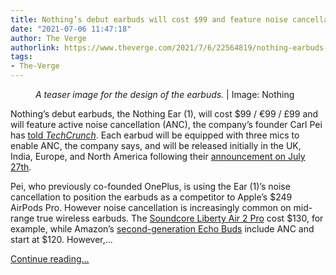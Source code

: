 ```yaml
---
title: Nothing’s debut earbuds will cost $99 and feature noise cancellation
date: "2021-07-06 11:47:18"
author: The Verge
authorlink: https://www.theverge.com/2021/7/6/22564819/nothing-earbuds-price-noise-cancellation-anc
tags:
- The-Verge
---
```

<figure>
      <img alt="" src="https://cdn.vox-cdn.com/thumbor/V-_Fwcx6eMrvtBfA8sllXcVU75g=/26x0:7655x5086/1310x873/cdn.vox-cdn.com/uploads/chorus_image/image/69544930/Nothing_Design_Concept_1___UNDER_EMBARGO_UNTIL_11_AM_GMT_9_MARCH_2021__1_.0.png" />
        <figcaption><em>A teaser image for the design of the earbuds.</em> | Image: Nothing</figcaption>
    </figure>

  <p id="0OkmMN">Nothing’s debut earbuds, the Nothing Ear (1), will cost $99 / €99 / £99 and will feature active noise cancellation (ANC), the company’s founder Carl Pei has <a href="https://techcrunch.com/2021/07/06/nothings-ear-1-earbuds-will-feature-noise-cancelling-and-run-99/">told <em>TechCrunch</em></a>. Each earbud will be equipped with three mics to enable ANC, the company says, and will be released initially in the UK, India, Europe, and North America following their <a href="https://www.theverge.com/2021/6/29/22555247/nothing-ear-1-true-wireless-earbuds-july-27th-launch-oneplus-carl-pei">announcement on July 27th</a>.</p>
<p id="3pBs1G">Pei, who previously co-founded OnePlus, is using the Ear (1)’s noise cancellation to position the earbuds as a competitor to Apple’s $249 AirPods Pro. However noise cancellation is increasingly common on mid-range true wireless earbuds. The <a href="https://www.theverge.com/22323748/anker-liberty-air-2-pro-review-wireless-headphone-price">Soundcore Liberty Air 2 Pro</a> cost $130, for example, while Amazon’s <a href="https://www.theverge.com/22432633/amazon-echo-buds-2021-review-features-specs-price">second-generation Echo Buds</a> include ANC and start at $120. However,...</p>
  <p>
    <a href="https://www.theverge.com/2021/7/6/22564819/nothing-earbuds-price-noise-cancellation-anc">Continue reading&hellip;</a>
  </p>